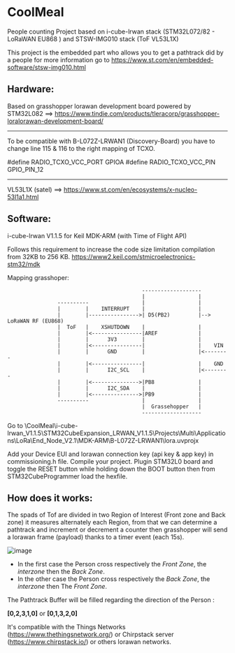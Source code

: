 # CoolMeal
People counting Project based on i-cube-lrwan stack (STM32L072/82 - LoRaWAN EU868 ) and STSW-IMG010 stack (ToF VL53L1X)


This project is the embedded part who allows you to get a pathtrack did by a people for more information go to https://www.st.com/en/embedded-software/stsw-img010.html

## Hardware:
Based on grasshopper lorawan development board powered by STM32L082 ==> https://www.tindie.com/products/tleracorp/grasshopper-loralorawan-development-board/
**********************************************************************************************************************************
To be compatible with B-L072Z-LRWAN1 (Discovery-Board) you have to change line 115 & 116 to the right mapping of TCXO.

#define RADIO_TCXO_VCC_PORT                       GPIOA
#define RADIO_TCXO_VCC_PIN                        GPIO_PIN_12
**********************************************************************************************************************************

VL53L1X (satel) ==> https://www.st.com/en/ecosystems/x-nucleo-53l1a1.html

## Software:
i-cube-lrwan V1.1.5 for Keil MDK-ARM (with Time of Flight API)

Follows this requirement to increase the code size limitation compilation from 32KB to 256 KB.
https://www2.keil.com/stmicroelectronics-stm32/mdk


Mapping grasshoper:

                                               -------------------
                                               |                 |
                    ----------                 |                 |
                    |        |    INTERRUPT    |                 |
                    |        |---------------->| D5(PB2)         |--> LoRaWAN RF (EU868)
                    |  ToF   |    XSHUTDOWN    |                 |
                    |        |<----------------|AREF             |
                    |        |      3V3        |                 |
                    |        |<----------------|                 |    VIN
                    |        |      GND        |                 |<--------
                    |        |<----------------|                 |    GND
                    |        |      I2C_SCL    |                 |<--------
                    |        |<--------------->|PB8              |
                    |        |      I2C_SDA    |                 |         
                    |        |<--------------->|PB9              |
                    ----------                 |                 |
                                               |  Grassehopper   |
                                               -------------------
                                                                
                                               

Go to \CoolMeal\i-cube-lrwan_V1.1.5\STM32CubeExpansion_LRWAN_V1.1.5\Projects\Multi\Applications\LoRa\End_Node_V2.1\MDK-ARM\B-L072Z-LRWAN1\lora.uvprojx

 Add your Device EUI and lorawan connection key (api key & app key) in commissioning.h file.
 Compile your project.
 Plugin STM32L0 board and toggle the RESET button while holding down the BOOT button then from STM32CubeProgrammer load the hexfile.
 
 ## How does it works:
 
 The spads of Tof are divided in two Region of Interest (Front zone and Back zone) it measures alternately each Region, from that we can determine a pathtrack and increment or decrement a counter then grasshopper will send a lorawan frame (payload) thanks to a timer event (each 15s).
 
![image](https://drive.google.com/uc?export=view&id=1S3OefQd81Le0X-aaqf3QF1A209wH5QDk)

* In the first case the Person cross respectively the _Front Zone_, the _interzone_ then the _Back Zone_. 
* In the other case the Person cross respectively the *Back Zone*, the *interzone* then The *Front Zone*.

The Pathtrack Buffer will be filled regarding the direction of the Person : 

**[0,2,3,1,0]** or **[0,1,3,2,0]**
 
 It's compatible with the Things Networks (https://www.thethingsnetwork.org/) or Chirpstack server (https://www.chirpstack.io/) or others lorawan networks. 

